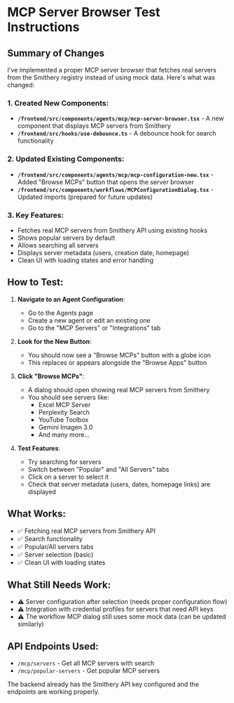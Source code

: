 # MCP Server Browser Test Instructions

## Summary of Changes

I've implemented a proper MCP server browser that fetches real servers from the Smithery registry instead of using mock data. Here's what was changed:

### 1. Created New Components:
- **`/frontend/src/components/agents/mcp/mcp-server-browser.tsx`** - A new component that displays MCP servers from Smithery
- **`/frontend/src/hooks/use-debounce.ts`** - A debounce hook for search functionality

### 2. Updated Existing Components:
- **`/frontend/src/components/agents/mcp/mcp-configuration-new.tsx`** - Added "Browse MCPs" button that opens the server browser
- **`/frontend/src/components/workflows/MCPConfigurationDialog.tsx`** - Updated imports (prepared for future updates)

### 3. Key Features:
- Fetches real MCP servers from Smithery API using existing hooks
- Shows popular servers by default
- Allows searching all servers
- Displays server metadata (users, creation date, homepage)
- Clean UI with loading states and error handling

## How to Test:

1. **Navigate to an Agent Configuration**:
   - Go to the Agents page
   - Create a new agent or edit an existing one
   - Go to the "MCP Servers" or "Integrations" tab

2. **Look for the New Button**:
   - You should now see a "Browse MCPs" button with a globe icon
   - This replaces or appears alongside the "Browse Apps" button

3. **Click "Browse MCPs"**:
   - A dialog should open showing real MCP servers from Smithery
   - You should see servers like:
     - Excel MCP Server
     - Perplexity Search
     - YouTube Toolbox
     - Gemini Imagen 3.0
     - And many more...

4. **Test Features**:
   - Try searching for servers
   - Switch between "Popular" and "All Servers" tabs
   - Click on a server to select it
   - Check that server metadata (users, dates, homepage links) are displayed

## What Works:
- ✅ Fetching real MCP servers from Smithery API
- ✅ Search functionality
- ✅ Popular/All servers tabs
- ✅ Server selection (basic)
- ✅ Clean UI with loading states

## What Still Needs Work:
- ⚠️ Server configuration after selection (needs proper configuration flow)
- ⚠️ Integration with credential profiles for servers that need API keys
- ⚠️ The workflow MCP dialog still uses some mock data (can be updated similarly)

## API Endpoints Used:
- `/mcp/servers` - Get all MCP servers with search
- `/mcp/popular-servers` - Get popular MCP servers

The backend already has the Smithery API key configured and the endpoints are working properly.